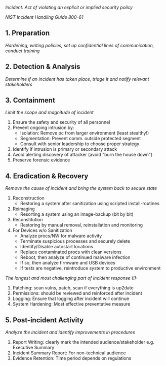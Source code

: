 *Incident: Act of violating an explicit or implied security policy*

*NIST Incident Handling Guide 800-61*

## 1. Preparation

*Hardening, writing policies, set up confidential lines of communication, conduct training*

## 2. Detection & Analysis
*Determine if an incident has taken place, triage it and notify relevant stakeholders*

## 3. Containment

*Limit the scope and magnitude of incident*

1. Ensure the safety and security of all personnel
2. Prevent ongoing intrusion by:
   - Isolation: Remove pc from larger environment (least stealthy!)
   - Segmentation: Prevent comm. outside protected segment
   - Consult with senior leadership to choose proper strategy
3. Identify if intrusion is primary or secondary attack
4. Avoid alerting discovery of attacker (avoid "burn the house down")
5. Preserve forensic evidence

## 4. Eradication & Recovery

*Remove the cause of incident and bring the system back to secure state*

1. Reconstruction
   - Restoring a system after sanitization using scripted install-routines
2. Reimaging
   - Resorting a system using an image-backup (bit by bit)
3. Reconstitution
   - Restoring by manual removal, reinstallation and monitoring
4. For Devices w/o Sanitization
   - Analyze procs/NW for malware activity
   - Terminate suspicious processes and securely delete
   - Identify/Disable autostart locations
   - Replace contaminated procs with clean versions
   - Reboot, then analyze of continued malware infection
   - If so, then analyze firmware and USB devices
   - If tests are negative, reintroduce system to productive environment

*The longest and most challenging part of incident response (!):*

1. Patching: scan vulns, patch, scan if everything is up2date
2. Permissions: should be reviewed and reinforced after incident
3. Logging: Ensure that logging after incident will continue
4. System Hardening: Most effective preventative measure

## 5. Post-incident Activity

*Analyze the incident and identify improvements in procedures*

1. Report Writing: clearly mark the intended audience/stakeholder e.g. Executive Summary
2. Incident Summary Report: For non-technical audience
3. Evidence Retention: Time period depends on regulations
